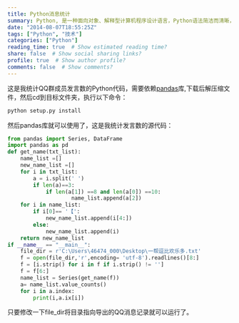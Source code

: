 ```yaml
---
title: Python消息统计
summary: Python, 是一种面向对象、解释型计算机程序设计语言，Python语法简洁而清晰，具有丰富和强大的类库,码代码效率非常高。这是我用Python编写的统计发言数的小脚本。
date: "2014-08-07T18:55:25Z"
tags: ["Python", "技术"]
categories: ["Python"]
reading_time: true  # Show estimated reading time?
share: false  # Show social sharing links?
profile: true  # Show author profile?
comments: false  # Show comments?
---
```

这是我统计QQ群成员发言数的Python代码，需要依赖[pandas](http://pandas.pydata.org/)库,下载后解压缩文件，然后cd到目标文件夹，执行以下命令：

``` bash
python setup.py install
```

然后pandas库就可以使用了，这是我统计发言数的源代码：

``` python
from pandas import Series, DataFrame
import pandas as pd
def get_name(txt_list):
    name_list =[]
    new_name_list =[]
    for i in txt_list:
        a = i.split(' ')
        if len(a)==3:
            if len(a[1]) ==8 and len(a[0]) ==10:
                    name_list.append(a[2])
    for i in name_list:
        if i[0]== '【':
            new_name_list.append(i[4:])
        else:
            new_name_list.append(i)
    return new_name_list
if __name__ == "__main__":
    file_dir = r'C:\Users\46474_000\Desktop\一帮逗比欢乐多.txt'
    f = open(file_dir,'r',encoding= 'utf-8').readlines()[8:]
    f = [i.strip() for i in f if i.strip() != '']
    f = f[6:]
    name_list = Series(get_name(f))
    a= name_list.value_counts()
    for i in a.index:
        print(i,a.ix[i])
```

只要修改一下file_dir将目录指向导出的QQ消息记录就可以运行了。
